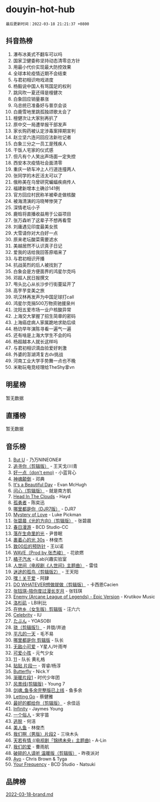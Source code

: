 # douyin-hot-hub

`最后更新时间：2022-03-18 21:21:37 +0800`

## 抖音热榜

1. 瀑布冰美式不翻车可以吗
1. 国家卫健委称坚持动态清零总方针
1. 用最小代价实现最大防控效果
1. 全球本轮疫情近期不会结束
1. 与君初相识吻戏进度
1. 杨毅说中国人有骂国足的权利
1. 跳风吹一夏还得是檀健次
1. 白象回应销量暴涨
1. 乌总统已准备好与普京会谈
1. 白鹿雪地里跳孤独颂歌太会了
1. 檀健次让大家别再扒了
1. 原中交一局遭举报干部发声
1. 家长购药被认定涉毒案择期宣判
1. 赵立坚六连问回应法新社记者
1. 白象三分之一员工是残疾人
1. 干饭人宅家的仪式感
1. 但凡有个人笑出声场面一定失控
1. 西安本次疫情社会面清零
1. 重庆一轿车冲上人行道连撞两人
1. 张同学的木匠活太可以了
1. 俄称美在乌曾研究蝙蝠疾病传人
1. 福建新增本土确诊141例
1. 官方回应村民称羊被牵走做核酸
1. 被海清演的冯晓琴惨哭了
1. 深情老坛小子
1. 鹿晗将直播收益用于公益项目
1. 张万森听了这辈子不想再看雪
1. 刘庸遇见印度最美女孩
1. 大雪请你对大白好一点
1. 原来老坛酸菜需要滤水
1. 美越居然不认识真子日记
1. 爱我的话给我回答原唱来了
1. 与君初相识开播
1. 抗战英烈的后人被找到了
1. 白象会是方便面界的鸿星尔克吗
1. 邓超人民日报撰文
1. 甩头比心从长沙步行街蔓延开了
1. 高芋芋变美之旅
1. 巩汉林再发声为中国足球打call
1. 鸿星尔克捐500万物资驰援泉州
1. 沈阳五爱市场一业户核酸异常
1. 上海交大掌握了招生简章的密码
1. 上海癌症病人家属跪地求助后续
1. 杨玏早年演陈寻看一遍气一遍
1. 还有啥是上海大学生不会的吗
1. 杨超越本人就长这样吗
1. 与君初相识滴血验爱好刺激
1. 外婆的澎湖湾复古dv挑战
1. 河南工业大学手势舞一点也不晚
1. 米勒玩电竞经理给TheShy拿vn

## 明星榜

暂无数据

## 直播榜

暂无数据

## 音乐榜

1. [But U](https://sf6-cdn-tos.douyinstatic.com/obj/tos-cn-ve-2774/c9b24e803abb480a87dd1768e2eb1da3) - 乃万NINEONE#
1. [追寻你（剪辑版）](https://sf6-cdn-tos.douyinstatic.com/obj/tos-cn-ve-2774/cfb22ccf85784f2f83bcefe9ad675822) - 王天戈/川青
1. [好一点（don't emo)]() - 小蓝背心
1. [神魂颠倒]() - 邓典
1. [It's a Beautiful Day](https://sf3-cdn-tos.douyinstatic.com/obj/tos-cn-ve-2774/d90d1a032a55472396a13e4d5ff44c2c) - Evan McHugh
1. [问心（剪辑版）](https://sf3-cdn-tos.douyinstatic.com/obj/tos-cn-ve-2774/2d8f35de85334f56ae2353f8daef63d2) - 就是南方凱
1. [Head In The Clouds](https://sf6-cdn-tos.douyinstatic.com/obj/tos-cn-ve-2774/393670bba3704f17b14bedea4aaec99f) - Hayd
1. [孤勇者]() - 陈奕迅
1. [哪里都是你（DJR7版）]() - DJR7
1. [Mystery of Love](https://sf6-cdn-tos.douyinstatic.com/obj/tos-cn-ve-2774/7f23267b3df94e60bae314d584aae9f0) - Luke Pickman
1. [张碧晨《光的方向》（剪辑版）](https://sf6-cdn-tos.douyinstatic.com/obj/tos-cn-ve-2774/80fe956e74914f2db2b6ef2647448a22) - 张碧晨
1. [春日漫游](https://sf6-cdn-tos.douyinstatic.com/obj/tos-cn-ve-2774/614f052b8f134eee85f8160524ce2f33) - BCD Studio-CC
1. [落在生命里的光](https://sf3-cdn-tos.douyinstatic.com/obj/tos-cn-ve-2774/6a3ac5299a304a0babc779305d06ec09) - 尹昔眠
1. [裹着心的光 30s](https://sf3-cdn-tos.douyinstatic.com/obj/tos-cn-ve-2774/45c466af5a184bc5bd5d537c19b5015e) - 林俊杰
1. [致00后的预防针]() - 王以诺
1. [WAVE（Prod by 张杰峻）](https://sf6-cdn-tos.douyinstatic.com/obj/tos-cn-ve-2774/ffb189e5870a4074b9251322f2fb4727) - 花欲燃
1. [橘子汽水](https://sf6-cdn-tos.douyinstatic.com/obj/tos-cn-ve-2774/7600b994f4724d3ca63e4904cc209b82) - iLab兴趣实验室
1. [人世间（电视剧《人世间》主题曲）](https://sf6-cdn-tos.douyinstatic.com/obj/tos-cn-ve-2774/abc8e014bfbc4fec90e5b74d4b1e46e6) - 雷佳
1. [迷途的孤鸟（剪辑版2）](https://sf3-cdn-tos.douyinstatic.com/obj/tos-cn-ve-2774/2e66f1fbe49240fd8c37a0e510129c89) - 王天阳
1. [嘿！关于爱]() - 阿肆
1. [DO WHATEVER想做就做（剪辑版）](https://sf3-cdn-tos.douyinstatic.com/obj/tos-cn-ve-2774/4613d0aaecf14703b04389a110a45d53) - 卡西恩Cacien
1. [张钰琪-陪你度过漫长岁月]() - 张钰琪
1. [Enemy (Arcane League of Legends) - Epic Version](https://sf6-cdn-tos.douyinstatic.com/obj/tos-cn-ve-2774/9feec24f23834b06bdde8482cdbea15b) - Krutikov Music
1. [洛杉矶](https://sf3-cdn-tos.douyinstatic.com/obj/tos-cn-ve-2774/6a65a749415e47988b83c0968476d343) - LBI利比
1. [在他乡（女生版）剪辑版]() - 汪六六
1. [Celebrity](https://sf6-cdn-tos.douyinstatic.com/obj/tos-cn-ve-2774/ba5878dfa7874a9a94764703e89b4f51) - IU
1. [たぶん](https://sf3-cdn-tos.douyinstatic.com/obj/tos-cn-ve-2774/4ecd7372e41540d4acf77b1692442b08) - YOASOBI
1. [骁（剪辑版1）](https://sf3-cdn-tos.douyinstatic.com/obj/tos-cn-ve-2774/f5e7b591f7bc490ca7c8b4c9887ba028) - 井胧/井迪
1. [平凡的一天]() - 毛不易
1. [哪里都是你 剪辑版]() - 队长
1. [无敌小可爱]() - Y星人/叶雨岑
1. [可爱小孩](https://sf6-cdn-tos.douyinstatic.com/obj/tos-cn-ve-2774/a5cfc0cb86474416ac035ba0ae2fb479) - 元气少女
1. [11](https://sf3-cdn-tos.douyinstatic.com/obj/tos-cn-ve-2774/9e7c6cc79eb64e2fadb0af297165d43b) - 队长 黄礼格
1. [贴贴 片段一](https://sf6-cdn-tos.douyinstatic.com/obj/tos-cn-ve-2774/43592a571cd04dcb87a151851f697181) - 胥睿/杨淳
1. [Butterfly](https://sf6-cdn-tos.douyinstatic.com/obj/tos-cn-ve-2774/6d48dc871f0d4ff497bfe681edcbfabb) - Nick.Y
1. [渐暖片段1]() - 时代少年团
1. [风景线(剪辑版)](https://sf3-cdn-tos.douyinstatic.com/obj/tos-cn-ve-2774/733a28c9c69c4f0d9aaf5b144a857eb8) - Young 7
1. [剑魂_鱼多余完整版已上线]() - 鱼多余
1. [Letting Go]() - 蔡健雅
1. [最好的都给你（剪辑版）](https://sf3-cdn-tos.douyinstatic.com/obj/tos-cn-ve-2774/e321304ad36c4bdc88df946f53b7b6f9) - 余佳运
1. [Infinity](https://sf6-cdn-tos.douyinstatic.com/obj/tos-cn-ve-2774/7861e9af59e04a7aa61cb096ab7a5652) - Jaymes Young
1. [一个俗人](https://sf6-cdn-tos.douyinstatic.com/obj/tos-cn-ve-2774/c9d0177aeea74be2b26593b598f1de07) - 宋宇苗
1. [逃脱](https://sf3-cdn-tos.douyinstatic.com/obj/tos-cn-ve-2774/66dde5b274e648eb8336acc181dd4232) - 何洁
1. [美人鱼]() - 林俊杰
1. [我们啊（男版）片段2](https://sf3-cdn-tos.douyinstatic.com/obj/tos-cn-ve-2774/069198d37333496097851cb872387829) - 三块木头
1. [天若有情 ((电视剧「锦绣未央」主题曲)](https://sf3-cdn-tos.douyinstatic.com/obj/tos-cn-ve-2774/b0a6070816734305a7617d73acdf3edf) - A-Lin
1. [我们的爱](https://sf3-cdn-tos.douyinstatic.com/obj/tos-cn-ve-2774/b6ecf7a484314af4a843e93893795216) - 曹雨航
1. [破碎的人请听 温暖版（剪辑版）](https://sf3-cdn-tos.douyinstatic.com/obj/tos-cn-ve-2774/639c11430cc04c61a944a1317926b641) - 昨夜派对
1. [Ayo](https://sf3-cdn-tos.douyinstatic.com/obj/tos-cn-ve-2774/97169f1c908b4bf5ac6c146a78359910) - Chris Brown & Tyga
1. [Your Frequency](https://sf6-cdn-tos.douyinstatic.com/obj/tos-cn-ve-2774/7daa1580979648a3933ebc75d0142cd1) - BCD Studio - Natsuki

## 品牌榜

[2022-03-18-brand.md](2022-03-18-brand.md)
